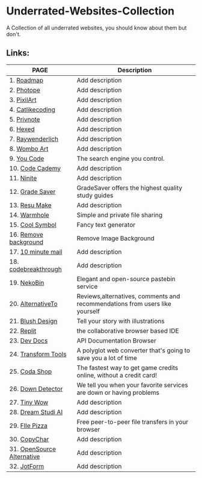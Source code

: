 # Underrated-Websites-Collection
A Collection of all underrated websites, you should know about them but don't.

## Links:
| PAGE | Description |
| ---- | ----------- |
|1. [Roadmap](https://roadmap.sh/) | Add description |
|2. [Photope](https://www.photopea.com/) | Add description |
|3. [PixilArt](https://www.pixilart.com/) | Add description |
|4. [Catlikecoding](https://catlikecoding.com/unity/tutorials/) | Add description |
|5. [Privnote](https://privnote.com/) | Add description |
|6. [Hexed](https://hexed.it/) | Add description |
|7. [Raywenderlich](https://www.raywenderlich.com/) | Add description |
|8. [Wombo Art](https://www.wombo.art/) | Add description |
|9. [You Code](https://you.com/code) | The search engine you control. |
|10. [Code Cademy](http://www.codecademy.com/) | Add description |
|11. [Ninite](https://ninite.com/) | Add description |
|12. [Grade Saver](https://www.gradesaver.com/) | GradeSaver offers the highest quality study guides |
|13. [Resu Make](https://latexresu.me/generator/templates) | Add description |
|14. [Warmhole](https://wormhole.app/) | Simple and private file sharing |
|15. [Cool Symbol](https://coolsymbol.com/cool-fancy-text-generator.html) | Fancy text generator |
|16. [Remove background](https://www.remove.bg/) | Remove Image Background |
|17. [10 minute mail](https://10MinuteMail.com) | Add description |
|18. [codebreakthrough](https://www.codebreakthrough.com/) | Add description |
|19. [NekoBin](https://nekobin.com/) | Elegant and open-source pastebin service |
|20. [AlternativeTo](https://alternativeto.net/) | Reviews,alternatives, comments and recommendations from users like yourself |
|21. [Blush Design](https://blush.design/) | Tell your story with illustrations |
|22. [Replit](https://replit.com/) | the collaborative browser based IDE |
|23. [Dev Docs](https://devdocs.io/) | API Documentation Browser |
|24. [Transform Tools](https://transform.tools/) | A polyglot web converter that's going to save you a lot of time |
|25. [Coda Shop](https://www.codashop.com/en-in/) | The fastest way to get game credits online, without a credit card! |
|26. [Down Detector](https://downdetector.in/) | We tell you when your favorite services are down or having problems |
|27. [Tiny Wow](https://tinywow.com/) | Add description |
|28. [Dream Studi AI](https://beta.dreamstudio.ai/dream) | Add description |
|29. [FIle Pizza](https://file.pizza/) | Free peer-to-peer file transfers in your browser |
|30. [CopyChar](https://copychar.cc/) | Add description |
|31. [OpenSource Alternative](https://www.opensourcealternative.to/) | Add description |
|32. [JotForm](https://www.jotform.com/) | Add description |
